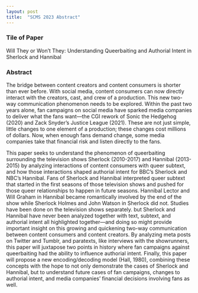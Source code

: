 ```yaml
---
layout: post
title:  "SCMS 2023 Abstract"
---
```


### Tile of Paper ###

Will They or Won’t They: Understanding Queerbaiting and Authorial Intent in Sherlock and Hannibal

### Abstract ###

The bridge between content creators and content consumers is shorter than ever before. With social media, content consumers can now directly interact with the creators, cast, and crew of a production. This new two-way communication phenomenon needs to be explored. Within the past two years alone, fan campaigns on social media have sparked media companies to deliver what the fans want—the CGI rework of Sonic the Hedgehog (2020) and Zack Snyder’s Justice League (2021). These are not just simple, little changes to one element of a production; these changes cost millions of dollars. Now, when enough fans demand change, some media companies take that financial risk and listen directly to the fans.

This paper seeks to understand the phenomenon of queerbaiting surrounding the television shows Sherlock (2010-2017) and Hannibal (2013-2015) by analyzing interactions of content consumers with queer subtext, and how those interactions shaped authorial intent for BBC’s Sherlock and NBC’s Hannibal. Fans of Sherlock and Hannibal interpreted queer subtext that started in the first seasons of those television shows and pushed for those queer relationships to happen in future seasons. Hannibal Lector and Will Graham in Hannibal became romantically involved by the end of the show while Sherlock Holmes and John Watson in Sherlock did not. Studies have been done on the television shows separately. but Sherlock and Hannibal have never been analyzed together with text, subtext, and authorial intent all highlighted together—and doing so might provide important insight on this growing and quickening two-way communication between content consumers and content creators. By analyzing meta posts on Twitter and Tumblr, and paratexts, like interviews with the showrunners, this paper will juxtapose two points in history where fan campaigns against queerbaiting had the ability to influence authorial intent. Finally, this paper will propose a new encoding/decoding model (Hall, 1980), combining these concepts with the hope to not only demonstrate the cases of Sherlock and Hannibal, but to understand future cases of fan campaigns, changes to authorial intent, and media companies’ financial decisions involving fans as well. 
